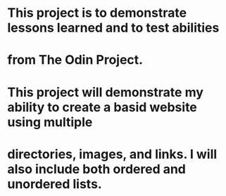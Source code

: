 # This project is to demonstrate lessons learned and to test abilities 
# from The Odin Project.
# This project will demonstrate my ability to create a basid website using multiple
# directories, images, and links. I will also include both ordered and unordered lists.

